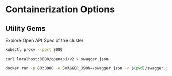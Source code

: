 # Containerization Options

## Utility Gems

Explore Open API Spec of the cluster

```bash
kubectl proxy --port 8080

curl localhost:8080/openapi/v2 > swagger.json

docker run -p 80:8080 -e SWAGGER_JSON=/swagger.json -v $(pwd)/swagger.json:/swagger.json swaggerapi/swagger-ui
```
